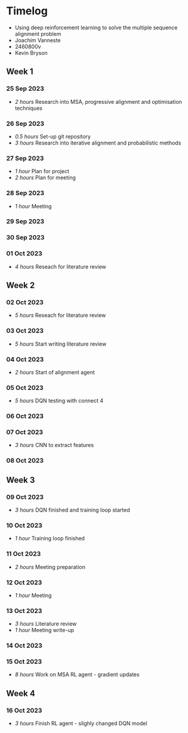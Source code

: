 # Timelog

* Using deep reinforcement learning to solve the multiple sequence alignment problem
* Joachim Vanneste
* 2460800v
* Kevin Bryson


## Week 1

### 25 Sep 2023
* *2 hours* Research into MSA, progressive alignment and optimisation techniques 

### 26 Sep 2023
* *0.5 hours* Set-up git repository 
* *3 hours* Research into iterative alignment and probabilistic methods  

### 27 Sep 2023
* *1 hour* Plan for project
* *2 hours* Plan for meeting

### 28 Sep 2023
* *1 hour* Meeting

### 29 Sep 2023

### 30 Sep 2023

### 01 Oct 2023
* *4 hours* Reseach for literature review

## Week 2

### 02 Oct 2023
* *5 hours* Reseach for literature review

### 03 Oct 2023
* *5 hours* Start writing literature review 

### 04 Oct 2023
* *2 hours* Start of alignment agent 

### 05 Oct 2023
* *5 hours* DQN testing with connect 4 

### 06 Oct 2023

### 07 Oct 2023
* *3 hours* CNN to extract features 

### 08 Oct 2023

## Week 3

### 09 Oct 2023
* *3 hours* DQN finished and training loop started

### 10 Oct 2023
* *1 hour* Training loop finished 

### 11 Oct 2023
* *2 hours* Meeting preparation 

### 12 Oct 2023
* *1 hour* Meeting

### 13 Oct 2023
* *3 hours* Literature review
* *1 hour* Meeting write-up

### 14 Oct 2023

### 15 Oct 2023
* *8 hours* Work on MSA RL agent - gradient updates

## Week 4

### 16 Oct 2023
* *3 hours* Finish RL agent - slighly changed DQN model